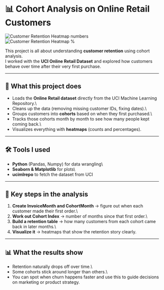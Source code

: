 # 📊 Cohort Analysis on Online Retail Customers

![Customer Retention Heatmap numbers](./retention_heatmap1.png)
![Customer Retention Heatmap %](./retention_heatmap2.png)

This project is all about understanding **customer retention** using
cohort analysis.\
I worked with the **UCI Online Retail Dataset** and explored how
customers behave over time after their very first purchase.

------------------------------------------------------------------------

## 🌟 What this project does

-   Loads the **Online Retail dataset** directly from the UCI Machine
    Learning Repository.\
-   Cleans up the data (removing missing customer IDs, fixing dates).\
-   Groups customers into **cohorts** based on when they first
    purchased.\
-   Tracks those cohorts month by month to see how many people kept
    coming back.\
-   Visualizes everything with **heatmaps** (counts and percentages).

------------------------------------------------------------------------

## 🛠 Tools I used

-   **Python** (Pandas, Numpy) for data wrangling\
-   **Seaborn & Matplotlib** for plots\
-   **ucimlrepo** to fetch the dataset from UCI

------------------------------------------------------------------------

## 🔑 Key steps in the analysis

1.  **Create InvoiceMonth and CohortMonth** → figure out when each
    customer made their first order.\
2.  **Work out Cohort Index** → number of months since that first
    order.\
3.  **Build a retention table** → how many customers from each cohort
    came back in later months.\
4.  **Visualize it** → heatmaps that show the retention story clearly.

------------------------------------------------------------------------

## 📊 What the results show

-   Retention naturally drops off over time.\
-   Some cohorts stick around longer than others.\
-   You can spot when churn happens faster and use this to guide
    decisions on marketing or product strategy.


